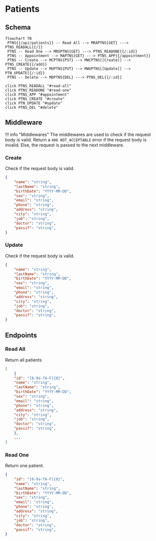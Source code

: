 # Patients

## Schema

```mermaid
flowchart TB
 PTNS{{/api/patients}} -- Read All --> MRAPTNS{GET} ---> PTNS_READALL{{/}}
 PTNS -- Read One --> MROPTNS{GET} ---> PTNS_READONE{{/:id}}
 PTNS -- Appointment --> MAPTNS{GET} ---> PTNS_APP{{/appointment}}
 PTNS -- Create --> MCPTNS{PST} --> MWCPTNS[[Create]] --> PTNS_CREATE{{/add}}
 PTNS -- Update --> MUPTNS{PUT} --> MWUPTNS[[Update]] --> PTN_UPDATE{{/:id}}
 PTNS -- Delete --> MDPTNS{DEL} ---> PTNS_DEL{{/:id}}

click PTNS_READALL "#read-all"
click PTNS_READONE "#read-one"
click PTNS_APP "#appointment"
click PTNS_CREATE "#create"
click PTN_UPDATE "#update"
click PTNS_DEL "#delete"
```

## Middleware

!!! info "Middlewares"
    The middlewares are used to check if the request body is valid.
    Return a `406 NOT_ACCEPTABLE` error if the request body is invalid.
    Else, the request is passed to the next middleware.

### Create

Check if the request body is valid.

```json title="Request Body"
{
    "name": "string",
    "lastName": "string",
    "birthDate": "YYYY-MM-DD",
    "sex": "string",
    "email": "string",
    "phone": "string",
    "address": "string",
    "city": "string",
    "job": "string",
    "doctor": "string",
    "passif": "string",
}
```

### Update

Check if the request body is valid.

```json title="Request Body"
{
    "name": "string",
    "lastName": "string",
    "birthDate": "YYYY-MM-DD",
    "sex": "string",
    "email": "string",
    "phone": "string",
    "address": "string",
    "city": "string",
    "job": "string",
    "doctor": "string",
    "passif": "string",
}
```

## Endpoints

### Read All

Return all patients

```json title="Response Body"
[
    {
    "id": "[0-9a-fA-F]{8}",
    "name": "string",
    "lastName": "string",
    "birthDate": "YYYY-MM-DD",
    "sex": "string",
    "email": "string",
    "phone": "string",
    "address": "string",
    "city": "string",
    "job": "string",
    "doctor": "string",
    "passif": "string",
    },
    ...
]
```

### Read One

Return one patient.

```json title="Response Body"
{
    "id": "[0-9a-fA-F]{8}",
    "name": "string",
    "lastName": "string",
    "birthDate": "YYYY-MM-DD",
    "sex": "string",
    "email": "string",
    "phone": "string",
    "address": "string",
    "city": "string",
    "job": "string",
    "doctor": "string",
    "passif": "string",
}
```
